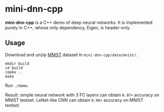 # mini-dnn-cpp
**mini-dnn-cpp** is a C++ demo of deep neural networks. It is implemented purely in C++, whose only dependency, Eigen, is header-only. 

## Usage
Download and unzip [MNIST](http://yann.lecun.com/exdb/mnist/) dataset in `mini-dnn-cpp/data/mnist/`.

```shell
mkdir build
cd build
cmake ..
make
```

Run `./demo`.

Result: 
simple neural network with 3 FC layers can obtain `0.97+` accuracy on MNIST testset.
LeNet-like CNN can obtain `0.98+` accuracy on MNIST testset.
